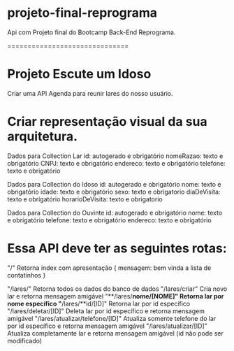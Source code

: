 # projeto-final-reprograma
Api com  Projeto final do Bootcamp Back-End Reprograma.


==============================

# Projeto Escute um Idoso
Criar uma API Agenda para reunir lares do nosso usuário.

# Criar representação visual da sua arquitetura.

Dados para Collection Lar
id: autogerado e obrigatório
nomeRazao: texto e obrigatório
CNPJ: texto e obrigatório
endereco: texto e obrigatório
telefone: texto e obrigatório


Dados para Collection do Idoso
id: autogerado e obrigatório
nome: texto e obrigatório
idade: texto e obrigatório
sexo: texto e obrigatorio
diaDeVisita: texto e obrigatório
horarioDeVisita: texto e obrigatorio



Dados para Collection do Ouvinte
id: autogerado e obrigatório
nome: texto e obrigatório
telefone: texto e obrigatório
endereco: texto e obrigatório

# Essa API deve ter as seguintes rotas:



 "/" Retorna index com apresentação { mensagem: bem vinda a lista de contatinhos }
 
 "/lares/" Retorna todos os dados do banco de dados
 "/lares/criar" Cria novo lar e retorna mensagem amigável
 "**/lares/**nome/[NOME]" Retorna lar por nome específico
 "**/lares/**id/[ID]" Retorna lar por id específico
 "/lares/deletar/[ID]" Deleta lar por id específico e retorna mensagem amigável
 "/lares/atualizar/telefone/[ID]" Atualiza somente telefone do lar por id específico e retorna mensagem amigável
 "/lares/atualizar/[ID]" Atualiza completamente lar e retorna mensagem amigável (id não pode ser modificado)
